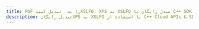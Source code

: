 ---title: PDF را به  تبدیل کنیدXSLFO، XPS به XSLFO مبدل رایگان یا C++ SDKdescription: تبدیل رایگانXPS به XSLFO با استفاده از C++ Cloud APIs & SDK همچنین اسناد PDF را در Cloud ایجاد، ویرایش و رندر کنید.---